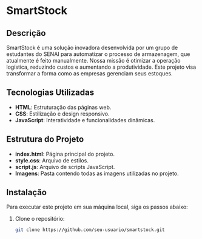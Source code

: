 # SmartStock

## Descrição

SmartStock é uma solução inovadora desenvolvida por um grupo de estudantes do SENAI para automatizar o processo de armazenagem, que atualmente é feito manualmente. Nossa missão é otimizar a operação logística, reduzindo custos e aumentando a produtividade. Este projeto visa transformar a forma como as empresas gerenciam seus estoques.

## Tecnologias Utilizadas

- **HTML**: Estruturação das páginas web.
- **CSS**: Estilização e design responsivo.
- **JavaScript**: Interatividade e funcionalidades dinâmicas.


## Estrutura do Projeto

- **index.html**: Página principal do projeto.
- **style.css**: Arquivo de estilos.
- **script.js**: Arquivo de scripts JavaScript.
- **Imagens**: Pasta contendo todas as imagens utilizadas no projeto.

## Instalação

Para executar este projeto em sua máquina local, siga os passos abaixo:

1. Clone o repositório:

   ```bash
   git clone https://github.com/seu-usuario/smartstock.git
